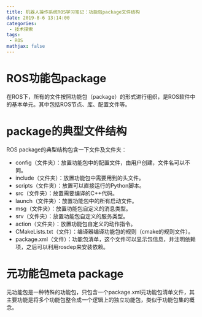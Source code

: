 ```yaml
---
title: 机器人操作系统ROS学习笔记：功能包package文件结构
date: 2019-8-6 13:14:00
categories:
 - 技术探索
tags: 
 - ROS
mathjax: false
---
```


# ROS功能包package

在ROS下，所有的文件按照功能包（package）的形式进行组织，是ROS软件中的基本单元。其中包括ROS节点、库、配置文件等。

# package的典型文件结构

ROS package的典型结构包含一下文件及文件夹：

 - config（文件夹）：放置功能包中的配置文件，由用户创建，文件名可以不同。
 - include（文件夹）：放置功能包中需要用到的头文件。
 - scripts（文件夹）：放置可以直接运行的Python脚本。
 - src（文件夹）：放置需要编译的C++代码。
 - launch（文件夹）：放置功能包中的所有启动文件。
 - msg（文件夹）：放置功能包自定义的消息类型。
 - srv（文件夹）：放置功能包自定义的服务类型。
 - action（文件夹）：放置功能包自定义的动作指令。
 - CMakeLists.txt（文件）：编译器编译功能包的规则（cmake的规则文件）。
 - package.xml（文件）：功能包清单，这个文件可以显示包信息，并注明依赖项，之后可以利用rosdep来安装依赖。

# 元功能包meta package

元功能包是一种特殊的功能包，只包含一个package.xml元功能包清单文件，其主要功能是将多个功能包整合成一个逻辑上的独立功能包，类似于功能包集的概念。
